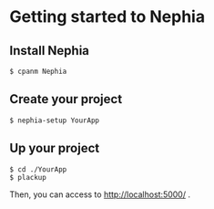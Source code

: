 # Getting started to Nephia

## Install Nephia

    $ cpanm Nephia

## Create your project

    $ nephia-setup YourApp

## Up your project

    $ cd ./YourApp
    $ plackup

Then, you can access to [http://localhost:5000/](http://localhost:5000/) .
